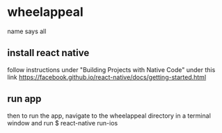 # wheelappeal
name says all

## install react native 
follow instructions under "Building Projects with Native Code" under this link
<href> https://facebook.github.io/react-native/docs/getting-started.html </href>

## run app
then to run the app, navigate to the wheelappeal directory in a terminal window and run
$ react-native run-ios 
